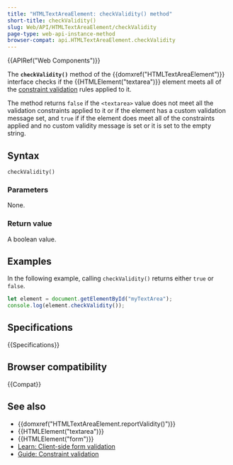 ```yaml
---
title: "HTMLTextAreaElement: checkValidity() method"
short-title: checkValidity()
slug: Web/API/HTMLTextAreaElement/checkValidity
page-type: web-api-instance-method
browser-compat: api.HTMLTextAreaElement.checkValidity
---
```


{{APIRef("Web Components")}}

The **`checkValidity()`** method of the {{domxref("HTMLTextAreaElement")}} interface checks if the {{HTMLElement("textarea")}} element meets all of the [constraint validation](/en-US/docs/Web/HTML/Constraint_validation) rules applied to it.

The method returns `false` if the `<textarea>` value does not meet all the validation constraints applied to it or if the element has a custom validation message set, and `true` if if the element does meet all of the constraints applied and no custom validity message is set or it is set to the empty string.

## Syntax

```js-nolint
checkValidity()
```

### Parameters

None.

### Return value

A boolean value.

## Examples

In the following example, calling `checkValidity()` returns either `true` or `false`.

```js
let element = document.getElementById("myTextArea");
console.log(element.checkValidity());
```

## Specifications

{{Specifications}}

## Browser compatibility

{{Compat}}

## See also

- {{domxref("HTMLTextAreaElement.reportValidity()")}}
- {{HTMLElement("textarea")}}
- {{HTMLElement("form")}}
- [Learn: Client-side form validation](/en-US/docs/Learn/Forms/Form_validation)
- [Guide: Constraint validation](/en-US/docs/Web/HTML/Constraint_validation)
